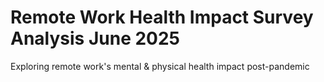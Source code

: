 # Remote Work Health Impact Survey Analysis June 2025
Exploring remote work's mental & physical health impact post-pandemic
